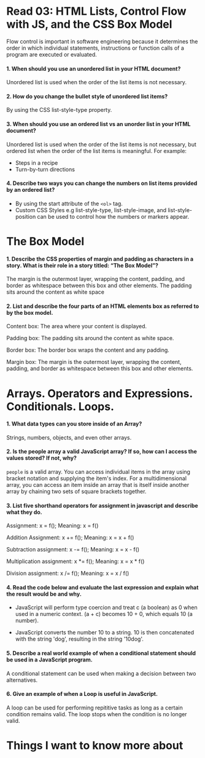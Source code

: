# Read 03: HTML Lists, Control Flow with JS, and the CSS Box Model

Flow control is important in software engineering because it determines the order in which individual statements, instructions or function calls of a program are executed or evaluated.

#### 1. When should you use an unordered list in your HTML document?
Unordered list is used when the order of the list items is not necessary.

#### 2. How do you change the bullet style of unordered list items?
By using the CSS list-style-type property.

#### 3. When should you use an ordered list vs an unorder list in your HTML document?
Unordered list is used when the order of the list items is not necessary, but ordered list
when the order of the list items is meaningful. For example:

- Steps in a recipe
- Turn-by-turn directions
    
#### 4. Describe two ways you can change the numbers on list items provided by an ordered list?

- By using the start attribute of the `<ol>` tag.
- Custom CSS Styles e.g list-style-type, list-style-image, and list-style-position can be used to control how the numbers or markers appear.

# The Box Model

#### 1. Describe the CSS properties of margin and padding as characters in a story. What is their role in a story titled: “The Box Model”?

The margin is the outermost layer, wrapping the content, padding, and border as whitespace between this box and other elements. The padding sits around the content as white space

#### 2. List and describe the four parts of an HTML elements box as referred to by the box model.

Content box: The area where your content is displayed.

Padding box: The padding sits around the content as white space.

Border box: The border box wraps the content and any padding.

Margin box: The margin is the outermost layer, wrapping the content, padding, and border as whitespace between this box and other elements.

# Arrays. Operators and Expressions. Conditionals. Loops.

#### 1. What data types can you store inside of an Array?

Strings, numbers, objects, and even other arrays.

#### 2. Is the people array a valid JavaScript array? If so, how can I access the values stored? If not, why?

`people` is a valid array. You can access individual items in the array using bracket notation and supplying the item's index. For a multidimensional array, you can access an item inside an array that is itself inside another array by chaining two sets of square brackets together.

#### 3. List five shorthand operators for assignment in javascript and describe what they do.

Assignment: x = f(); Meaning: x = f()

Addition Assignment: x += f(); Meaning: x = x + f()

Subtraction assignment: x -= f(); Meaning: x = x - f()

Multiplication assignment: x *= f(); Meaning: x = x * f()

Division assignment: x /= f(); Meaning: x = x / f()

#### 4.  Read the code below and evaluate the last expression and explain what the result would be and why.

- JavaScript will perform type coercion and treat c (a boolean) as 0 when used in a numeric context. (a + c) becomes 10 + 0, which equals 10 (a number).

- JavaScript converts the number 10 to a string. 10 is then concatenated with the string 'dog', resulting in the string '10dog'.

#### 5.  Describe a real world example of when a conditional statement should be used in a JavaScript program.

A conditional statement can be used when making a decision between two alternatives. 

#### 6.  Give an example of when a Loop is useful in JavaScript.

A loop can be used for performing repititive tasks as long as a certain condition remains valid. The loop stops when the condition is no longer valid.

# Things I want to know more about
